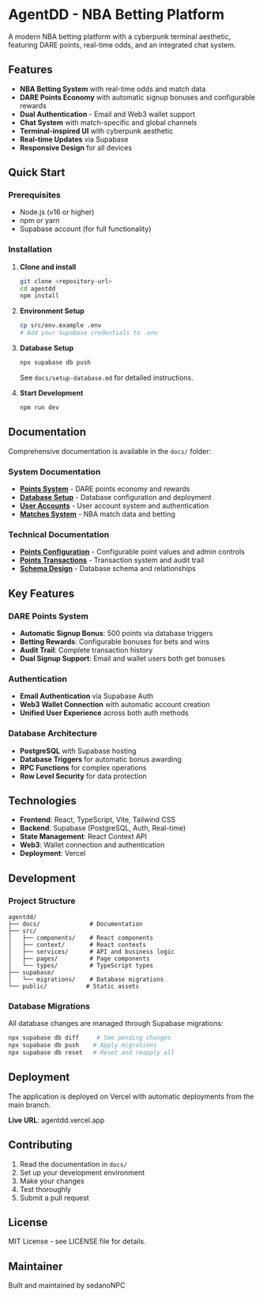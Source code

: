 # AgentDD - NBA Betting Platform

A modern NBA betting platform with a cyberpunk terminal aesthetic, featuring DARE points, real-time odds, and an integrated chat system.

## Features

- **NBA Betting System** with real-time odds and match data
- **DARE Points Economy** with automatic signup bonuses and configurable rewards
- **Dual Authentication** - Email and Web3 wallet support
- **Chat System** with match-specific and global channels
- **Terminal-inspired UI** with cyberpunk aesthetic
- **Real-time Updates** via Supabase
- **Responsive Design** for all devices

## Quick Start

### Prerequisites
- Node.js (v16 or higher)
- npm or yarn
- Supabase account (for full functionality)

### Installation

1. **Clone and install**
   ```bash
   git clone <repository-url>
   cd agentdd
   npm install
   ```

2. **Environment Setup**
   ```bash
   cp src/env.example .env
   # Add your Supabase credentials to .env
   ```

3. **Database Setup**
   ```bash
   npx supabase db push
   ```
   
   See `docs/setup-database.md` for detailed instructions.

4. **Start Development**
   ```bash
   npm run dev
   ```

## Documentation

Comprehensive documentation is available in the `docs/` folder:

### System Documentation
- **[Points System](docs/POINTS_README.md)** - DARE points economy and rewards
- **[Database Setup](docs/setup-database.md)** - Database configuration and deployment
- **[User Accounts](docs/USER_ACCOUNTS_README.md)** - User account system and authentication
- **[Matches System](docs/MATCHES_TABLE_README.md)** - NBA match data and betting

### Technical Documentation  
- **[Points Configuration](docs/POINTS_CONFIG_README.md)** - Configurable point values and admin controls
- **[Points Transactions](docs/POINTS_TRANSACTIONS_README.md)** - Transaction system and audit trail
- **[Schema Design](docs/POINTS_SCHEMA_DESIGN.md)** - Database schema and relationships

## Key Features

### DARE Points System
- **Automatic Signup Bonus**: 500 points via database triggers
- **Betting Rewards**: Configurable bonuses for bets and wins
- **Audit Trail**: Complete transaction history
- **Dual Signup Support**: Email and wallet users both get bonuses

### Authentication
- **Email Authentication** via Supabase Auth
- **Web3 Wallet Connection** with automatic account creation
- **Unified User Experience** across both auth methods

### Database Architecture
- **PostgreSQL** with Supabase hosting
- **Database Triggers** for automatic bonus awarding
- **RPC Functions** for complex operations
- **Row Level Security** for data protection

## Technologies

- **Frontend**: React, TypeScript, Vite, Tailwind CSS
- **Backend**: Supabase (PostgreSQL, Auth, Real-time)
- **State Management**: React Context API
- **Web3**: Wallet connection and authentication
- **Deployment**: Vercel

## Development

### Project Structure
```
agentdd/
├── docs/              # Documentation
├── src/
│   ├── components/    # React components
│   ├── context/       # React contexts
│   ├── services/      # API and business logic
│   ├── pages/         # Page components
│   └── types/         # TypeScript types
├── supabase/
│   └── migrations/    # Database migrations
└── public/           # Static assets
```

### Database Migrations
All database changes are managed through Supabase migrations:
```bash
npx supabase db diff     # See pending changes
npx supabase db push    # Apply migrations
npx supabase db reset   # Reset and reapply all
```

## Deployment

The application is deployed on Vercel with automatic deployments from the main branch.

**Live URL**: agentdd.vercel.app

## Contributing

1. Read the documentation in `docs/`
2. Set up your development environment
3. Make your changes
4. Test thoroughly
5. Submit a pull request

## License

MIT License - see LICENSE file for details.

## Maintainer

Built and maintained by sedanoNPC 